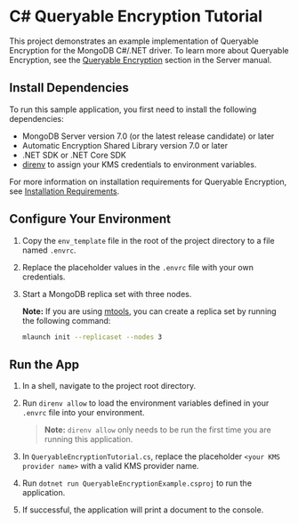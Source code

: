 # C# Queryable Encryption Tutorial

This project demonstrates an example implementation of Queryable Encryption
for the MongoDB C#/.NET driver. To learn more about Queryable Encryption, see the
[Queryable Encryption](https://www.mongodb.com/docs/manual/core/queryable-encryption/)
section in the Server manual.

## Install Dependencies

To run this sample application, you first need to install the following
dependencies:

- MongoDB Server version 7.0 (or the latest release candidate) or later
- Automatic Encryption Shared Library version 7.0 or later
- .NET SDK or .NET Core SDK
- [direnv](https://direnv.net/docs/installation.html) to assign your KMS
  credentials to environment variables.

For more information on installation requirements for Queryable Encryption, see
[Installation Requirements](https://www.mongodb.com/docs/manual/core/queryable-encryption/install/#std-label-qe-install).

## Configure Your Environment

1. Copy the `env_template` file in the root of the project directory to a file named `.envrc`.

2. Replace the placeholder values in the ``.envrc`` file with your own credentials.

3. Start a MongoDB replica set with three nodes.

   **Note:** If you are using [mtools](https://github.com/rueckstiess/mtools),
   you can create a replica set by running the following command:

   ```sh
   mlaunch init --replicaset --nodes 3
   ```

## Run the App

1. In a shell, navigate to the project root directory.

2. Run `direnv allow` to load the environment variables defined in your `.envrc`
   file into your environment.

   > **Note:** `direnv allow` only needs to be run the first time you are
   > running this application.

3. In `QueryableEncryptionTutorial.cs`, replace the placeholder `<your KMS
   provider name>` with a valid KMS provider name.

4. Run `dotnet run QueryableEncryptionExample.csproj` to run the application.

5. If successful, the application will print a document to the console.
